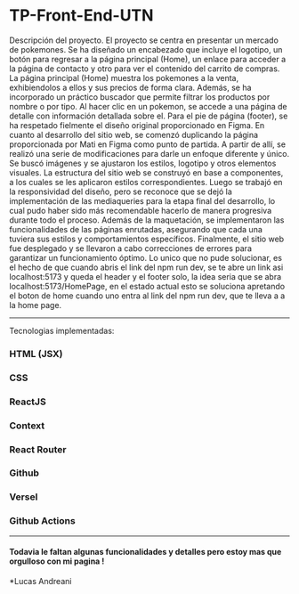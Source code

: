 # TP-Front-End-UTN
Descripción del proyecto.
El proyecto se centra en presentar un mercado de pokemones. Se ha diseñado un encabezado que incluye el logotipo, un botón para regresar a la página principal (Home), un enlace para acceder a la página de contacto y otro para ver el contenido del carrito de compras.
La página principal (Home) muestra los pokemones a la venta, exhibiendolos a ellos y sus precios de forma clara. Además, se ha incorporado un práctico buscador que permite filtrar los productos por nombre o por tipo. Al hacer clic en un pokemon, se accede a una página de detalle con información detallada sobre el.
Para el pie de página (footer), se ha respetado fielmente el diseño original proporcionado en Figma.
En cuanto al desarrollo del sitio web, se comenzó duplicando la página proporcionada por Mati en Figma como punto de partida. A partir de allí, se realizó una serie de modificaciones para darle un enfoque diferente y único. Se buscó imágenes y se ajustaron los estilos, logotipo y otros elementos visuales.
La estructura del sitio web se construyó en base a componentes, a los cuales se les aplicaron estilos correspondientes. Luego se trabajó en la responsividad del diseño, pero se reconoce que se dejó la implementación de las mediaqueries para la etapa final del desarrollo, lo cual pudo haber sido más recomendable hacerlo de manera progresiva durante todo el proceso.
Además de la maquetación, se implementaron las funcionalidades de las páginas enrutadas, asegurando que cada una tuviera sus estilos y comportamientos específicos.
Finalmente, el sitio web fue desplegado y se llevaron a cabo correcciones de errores para garantizar un funcionamiento óptimo.
Lo unico que no pude solucionar, es el hecho de que cuando abris el link del npm run dev, se te abre un link asi localhost:5173 y queda el header y el footer solo, la idea seria que se abra localhost:5173/HomePage, en el estado actual esto se soluciona apretando el boton de home cuando uno entra al link del npm run dev, que te lleva a a la home page.

---

Tecnologias implementadas:
### HTML (JSX)

### CSS

### ReactJS

### Context

### React Router

### Github

### Versel

### Github Actions
---

#### Todavia le faltan algunas funcionalidades y detalles pero estoy mas que orgulloso con mi pagina ! 

*Lucas Andreani
